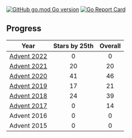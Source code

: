 [![GitHub go.mod Go version](https://img.shields.io/github/go-mod/go-version/notthehoople/AdventOfCode-go?color=blueviolet)](https://golang.org/doc/go1.19) [![Go Report Card](https://goreportcard.com/badge/github.com/notthehoople/AdventOfCode-go)](https://goreportcard.com/report/github.com/notthehoople/AdventOfCode-go)

## Progress
| Year  | Stars by 25th | Overall |
| :---: | :-----------: | :-----: |
| [Advent 2022](advent2022) | 0 | 0 |
| [Advent 2021](advent2021) | 20 | 20 |
| [Advent 2020](advent2020) | 41 | 46 |
| [Advent 2019](advent2019) | 17 | 21 |
| [Advent 2018](advent2018) | 24 | 39 |
| [Advent 2017](advent2017) | 0  | 14 |
| Advent 2016 | 0  | 0  |
| Advent 2015 | 0  | 0  |
